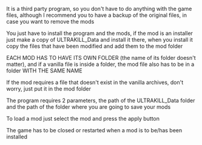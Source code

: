 It is a third party program, so you don't have to do anything with the game files, although I recommend you to have a backup of the original files, in case you want to remove the mods

You just have to install the program and the mods, if the mod is an installer just make a copy of ULTRAKILL_Data and install it there, when you install it copy the files that have been modified and add them to the mod folder

EACH MOD HAS TO HAVE ITS OWN FOLDER (the name of its folder doesn't matter), and if a vanilla file is inside a folder, the mod file also has to be in a folder WITH THE SAME NAME

If the mod requires a file that doesn't exist in the vanilla archives, don't worry, just put it in the mod folder


The program requires 2 parameters, the path of the ULTRAKILL_Data folder and the path of the folder where you are going to save your mods

To load a mod just select the mod and press the apply button

The game has to be closed or restarted when a mod is to be/has been installed
